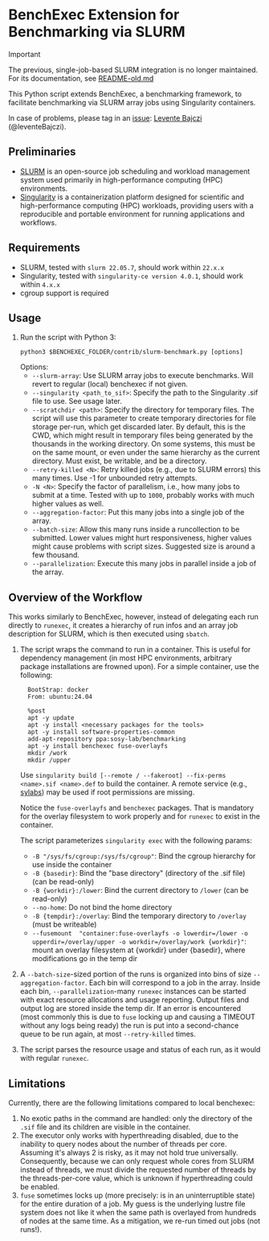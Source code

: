 <!--
This file is part of BenchExec, a framework for reliable benchmarking:
https://github.com/sosy-lab/benchexec

SPDX-FileCopyrightText: 2021 Dirk Beyer <https://www.sosy-lab.org>
SPDX-FileCopyrightText: 2024 Levente Bajczi
SPDX-FileCopyrightText: Critical Systems Research Group
SPDX-FileCopyrightText: Budapest University of Technology and Economics <https://www.ftsrg.mit.bme.hu>

SPDX-License-Identifier: Apache-2.0
-->
# BenchExec Extension for Benchmarking via SLURM

> [!IMPORTANT]  
> The previous, single-job-based SLURM integration is no longer maintained. For its documentation, see [README-old.md](./README-old.md)

This Python script extends BenchExec, a benchmarking framework, to facilitate benchmarking via SLURM array jobs using Singularity containers.

In case of problems, please tag in an [issue](https://github.com/sosy-lab/benchexec/issues/new/choose): [Levente Bajczi](https://github.com/leventeBajczi) (@leventeBajczi).

## Preliminaries

* [SLURM](https://slurm.schedmd.com/documentation.html) is an open-source job scheduling and workload management system used primarily in high-performance computing (HPC) environments.
* [Singularity](https://docs.sylabs.io/guides/latest/user-guide/) is a containerization platform designed for scientific and high-performance computing (HPC) workloads, providing users with a reproducible and portable environment for running applications and workflows.

## Requirements

* SLURM, tested with `slurm 22.05.7`, should work within `22.x.x`
* Singularity, tested with `singularity-ce version 4.0.1`, should work within `4.x.x`
* cgroup support is required 

## Usage
1. Run the script with Python 3:
   ```
   python3 $BENCHEXEC_FOLDER/contrib/slurm-benchmark.py [options]
   ```
   Options:
   - `--slurm-array`: Use SLURM array jobs to execute benchmarks. Will revert to regular (local) benchexec if not given.
   - `--singularity <path_to_sif>`: Specify the path to the Singularity .sif file to use. See usage later.
   - `--scratchdir <path>`: Specify the directory for temporary files. The script will use this parameter to create temporary directories for file storage per-run, which get discarded later. By default, this is the CWD, which might result in temporary files being generated by the thousands in the working directory. On some systems, this must be on the same mount, or even under the same hierarchy as the current directory. Must exist, be writable, and be a directory.
   - `--retry-killed <N>`: Retry killed jobs (e.g., due to SLURM errors) this many times. Use -1 for unbounded retry attempts.
   - `-N <N>`: Specify the factor of parallelism, i.e., how many jobs to submit at a time. Tested with up to `1000`, probably works with much higher values as well.
   - `--aggregation-factor`: Put this many jobs into a single job of the array. 
   - `--batch-size`: Allow this many runs inside a runcollection to be submitted. Lower values might hurt responsiveness, higher values might cause problems with script sizes. Suggested size is around a few thousand.
   - `--parallelization`: Execute this many jobs in parallel inside a job of the array.
    
## Overview of the Workflow

This works similarly to BenchExec, however, instead of delegating each run directly to `runexec`, it creates a hierarchy of run infos and an array job description for SLURM, which is then executed using `sbatch`.

1. The script wraps the command to run in a container. This is useful for dependency management (in most HPC environments, arbitrary package installations are frowned upon). For a simple container, use the following: 

    ```singularity
      BootStrap: docker
      From: ubuntu:24.04
      
      %post
      apt -y update
      apt -y install <necessary packages for the tools>
      apt -y install software-properties-common
      add-apt-repository ppa:sosy-lab/benchmarking
      apt -y install benchexec fuse-overlayfs
      mkdir /work
      mkdir /upper
    ```
   
    Use `singularity build [--remote / --fakeroot] --fix-perms <name>.sif <name>.def` to build the container. A remote service (e.g., [sylabs](https://cloud.sylabs.io/builder)) may be used if root permissions are missing.
    
    Notice the `fuse-overlayfs` and `benchexec` packages. That is mandatory for the overlay filesystem to work properly and for `runexec` to exist in the container. 
    
    The script parameterizes `singularity exec` with the following params:
    * `-B "/sys/fs/cgroup:/sys/fs/cgroup"`: Bind the cgroup hierarchy for use inside the container
    * `-B {basedir}`: Bind the "base directory" (directory of the .sif file) (can be read-only)
    * `-B {workdir}:/lower`: Bind the current directory to `/lower` (can be read-only)
    * `--no-home`: Do not bind the home directory
    * `-B {tempdir}:/overlay`: Bind the temporary directory to `/overlay` (must be writeable)
    * `--fusemount  "container:fuse-overlayfs -o lowerdir=/lower -o upperdir=/overlay/upper -o workdir=/overlay/work {workdir}"`: mount an overlay filesystem at {workdir} under {basedir}, where modifications go in the temp dir

2. A `--batch-size`-sized portion of the runs is organized into bins of size `--aggregation-factor`. Each bin will correspond to a job in the array. Inside each bin, `--parallelization`-many `runexec` instances can be started with exact resource allocations and usage reporting. Output files and output log are stored inside the temp dir. If an error is encountered (most commonly this is due to `fuse` locking up and causing a TIMEOUT without any logs being ready) the run is put into a second-chance queue to be run again, at most `--retry-killed` times. 

3. The script parses the resource usage and status of each run, as it would with regular `runexec`. 

## Limitations

Currently, there are the following limitations compared to local benchexec:

1. No exotic paths in the command are handled: only the directory of the `.sif` file and its children are visible in the container.
1. The executor only works with hyperthreading disabled, due to the inability to query nodes about the number of threads per core. Assuming it's always 2 is risky, as it may not hold true universally. Consequently, because we can only request whole cores from SLURM instead of threads, we must divide the requested number of threads by the threads-per-core value, which is unknown if hyperthreading could be enabled.
1. `fuse` sometimes locks up (more precisely: is in an uninterruptible state) for the entire duration of a job. My guess is the underlying lustre file system does not like it when the same path is overlayed from hundreds of nodes at the same time. As a mitigation, we re-run timed out jobs (not runs!).